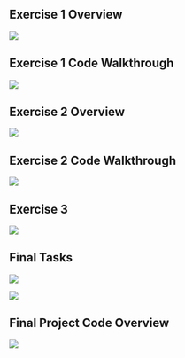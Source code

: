 ## Exercise 1 Overview
![](https://youtu.be/iifZEu0ctxc)

## Exercise 1 Code Walkthrough
![](https://youtu.be/OwiKpGYN9wI)

## Exercise 2 Overview
![](https://youtu.be/hYQus_Yieu4)

## Exercise 2 Code Walkthrough
![](https://youtu.be/1rcgMOF996k)

## Exercise 3
![](https://youtu.be/w4L17HaT2Xk)

## Final Tasks
![](https://youtu.be/ie1CM5ms2O8)

![](https://video.udacity-data.com/topher/2021/October/617ac7e8_screenshot-2021-10-25-at-4.45.59-pm/screenshot-2021-10-25-at-4.45.59-pm.png)

## Final Project Code Overview
![](https://youtu.be/XVQt4iKEQwo)